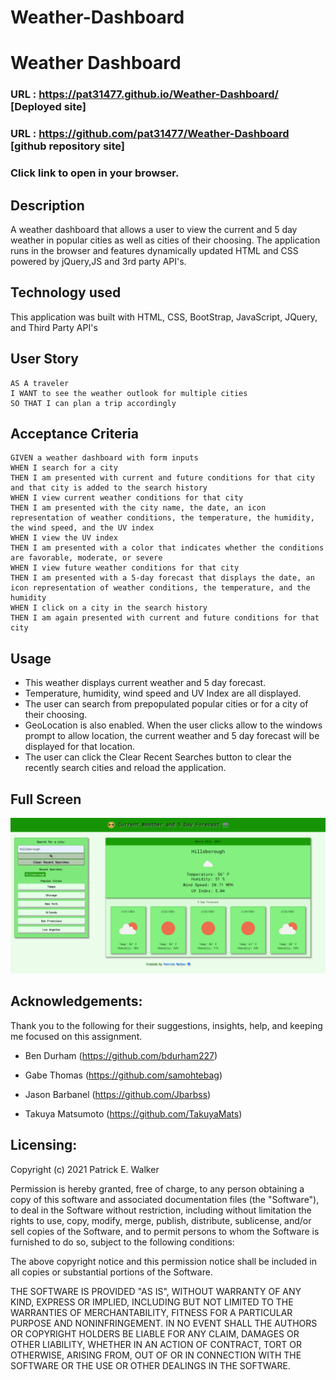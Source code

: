 # Weather-Dashboard

# Weather Dashboard

### URL : https://pat31477.github.io/Weather-Dashboard/ [Deployed site]

### URL : https://github.com/pat31477/Weather-Dashboard [github repository site]

### Click link to open in your browser.

 
## Description
A weather dashboard that allows a user to view the current and 5 day weather in popular cities as well as cities of their choosing. The application runs in the browser and features dynamically updated HTML and CSS powered by jQuery,JS and 3rd party API's.

## Technology used
This application was built with HTML, CSS, BootStrap, JavaScript, JQuery, and Third Party API's

## User Story

```
AS A traveler
I WANT to see the weather outlook for multiple cities
SO THAT I can plan a trip accordingly
```

## Acceptance Criteria

```
GIVEN a weather dashboard with form inputs
WHEN I search for a city
THEN I am presented with current and future conditions for that city and that city is added to the search history
WHEN I view current weather conditions for that city
THEN I am presented with the city name, the date, an icon representation of weather conditions, the temperature, the humidity, the wind speed, and the UV index
WHEN I view the UV index
THEN I am presented with a color that indicates whether the conditions are favorable, moderate, or severe
WHEN I view future weather conditions for that city
THEN I am presented with a 5-day forecast that displays the date, an icon representation of weather conditions, the temperature, and the humidity
WHEN I click on a city in the search history
THEN I am again presented with current and future conditions for that city
```

## Usage
- This weather displays current weather and 5 day forecast.
- Temperature, humidity, wind speed and UV Index are all displayed.
- The user can search from prepopulated popular cities or for a city of their choosing.
- GeoLocation is also enabled. When the user clicks allow to the windows prompt to allow location, the current weather and 5 day forecast will be displayed for that location.
- The user can click the Clear Recent Searches button to clear the recently search cities and reload the application.

## Full Screen
![](./Assets/Images/FullPageApp.png)


## Acknowledgements:

Thank you to the following for their suggestions, insights, help, and keeping me focused on this assignment.

* Ben Durham (https://github.com/bdurham227)

* Gabe Thomas (https://github.com/samohtebag)

* Jason Barbanel (https://github.com/Jbarbss)

* Takuya Matsumoto (https://github.com/TakuyaMats)

## Licensing:

Copyright (c) 2021 Patrick E. Walker

Permission is hereby granted, free of charge, to any person obtaining
a copy of this software and associated documentation files (the
"Software"), to deal in the Software without restriction, including
without limitation the rights to use, copy, modify, merge, publish,
distribute, sublicense, and/or sell copies of the Software, and to
permit persons to whom the Software is furnished to do so, subject to
the following conditions:

The above copyright notice and this permission notice shall be
included in all copies or substantial portions of the Software.

THE SOFTWARE IS PROVIDED "AS IS", WITHOUT WARRANTY OF ANY KIND,
EXPRESS OR IMPLIED, INCLUDING BUT NOT LIMITED TO THE WARRANTIES OF
MERCHANTABILITY, FITNESS FOR A PARTICULAR PURPOSE AND
NONINFRINGEMENT. IN NO EVENT SHALL THE AUTHORS OR COPYRIGHT HOLDERS BE
LIABLE FOR ANY CLAIM, DAMAGES OR OTHER LIABILITY, WHETHER IN AN ACTION
OF CONTRACT, TORT OR OTHERWISE, ARISING FROM, OUT OF OR IN CONNECTION
WITH THE SOFTWARE OR THE USE OR OTHER DEALINGS IN THE SOFTWARE.